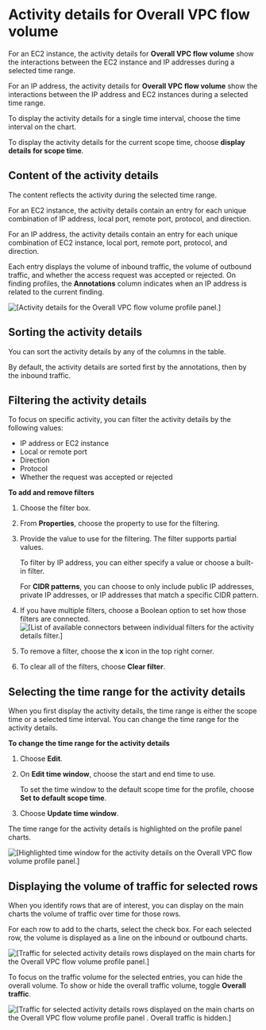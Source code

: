 # Activity details for Overall VPC flow volume<a name="profile-panel-drilldown-overall-vpc-volume"></a>

For an EC2 instance, the activity details for **Overall VPC flow volume** show the interactions between the EC2 instance and IP addresses during a selected time range\.

For an IP address, the activity details for **Overall VPC flow volume** show the interactions between the IP address and EC2 instances during a selected time range\.

To display the activity details for a single time interval, choose the time interval on the chart\.

To display the activity details for the current scope time, choose **display details for scope time**\.

## Content of the activity details<a name="drilldown-vpc-volume-content"></a>

The content reflects the activity during the selected time range\.

For an EC2 instance, the activity details contain an entry for each unique combination of IP address, local port, remote port, protocol, and direction\.

For an IP address, the activity details contain an entry for each unique combination of EC2 instance, local port, remote port, protocol, and direction\.

Each entry displays the volume of inbound traffic, the volume of outbound traffic, and whether the access request was accepted or rejected\. On finding profiles, the **Annotations** column indicates when an IP address is related to the current finding\.

![\[Activity details for the Overall VPC flow volume profile panel.\]](http://docs.aws.amazon.com/detective/latest/userguide/images/screen_profile_panel_drilldown_vpc_initial.png)

## Sorting the activity details<a name="drilldown-vpc-volume-sort"></a>

You can sort the activity details by any of the columns in the table\.

By default, the activity details are sorted first by the annotations, then by the inbound traffic\.

## Filtering the activity details<a name="drilldown-vpc-volume-filter"></a>

To focus on specific activity, you can filter the activity details by the following values:
+ IP address or EC2 instance
+ Local or remote port
+ Direction
+ Protocol
+ Whether the request was accepted or rejected

**To add and remove filters**

1. Choose the filter box\.

1. From **Properties**, choose the property to use for the filtering\.

1. Provide the value to use for the filtering\. The filter supports partial values\.

   To filter by IP address, you can either specify a value or choose a built\-in filter\.

   For **CIDR patterns**, you can choose to only include public IP addresses, private IP addresses, or IP addresses that match a specific CIDR pattern\.

1. If you have multiple filters, choose a Boolean option to set how those filters are connected\.  
![\[List of available connectors between individual filters for the activity details filter.\]](http://docs.aws.amazon.com/detective/latest/userguide/images/screen_profile_panel_drilldown_vpc_filterconnectors.png)

1. To remove a filter, choose the **x** icon in the top right corner\.

1. To clear all of the filters, choose **Clear filter**\.

## Selecting the time range for the activity details<a name="drilldown-vpc-volume-time-range"></a>

 When you first display the activity details, the time range is either the scope time or a selected time interval\. You can change the time range for the activity details\.

**To change the time range for the activity details**

1. Choose **Edit**\.

1. On **Edit time window**, choose the start and end time to use\.

   To set the time window to the default scope time for the profile, choose **Set to default scope time**\.

1. Choose **Update time window**\.

The time range for the activity details is highlighted on the profile panel charts\.

![\[Highlighted time window for the activity details on the Overall VPC flow volume profile panel.\]](http://docs.aws.amazon.com/detective/latest/userguide/images/screen_profile_panel_drilldown_vpc_timehighlight.png)

## Displaying the volume of traffic for selected rows<a name="drilldown-vpc-volume-chart-details"></a>

When you identify rows that are of interest, you can display on the main charts the volume of traffic over time for those rows\.

For each row to add to the charts, select the check box\. For each selected row, the volume is displayed as a line on the inbound or outbound charts\.

![\[Traffic for selected activity details rows displayed on the main charts for the Overall VPC flow volume profile panel.\]](http://docs.aws.amazon.com/detective/latest/userguide/images/screen_profile_panel_drilldown_vpc_select_rows.png)

To focus on the traffic volume for the selected entries, you can hide the overall volume\. To show or hide the overall traffic volume, toggle **Overall traffic**\.

![\[Traffic for selected activity details rows displayed on the main charts on the Overall VPC flow volume profile panel . Overall traffic is hidden.\]](http://docs.aws.amazon.com/detective/latest/userguide/images/screen_profile_panel_drilldown_vpc_overall_off.png)